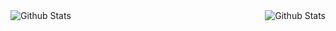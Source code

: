 <img align="left" alt="Github Stats" src="https://github-readme-stats.vercel.app/api?username=amaurymn&theme=react&show_icons=true&hide_title=true&layout=compact" />
<img align="right" alt="Github Stats" src="https://github-readme-stats.vercel.app/api/top-langs/?username=amaurymn&theme=react&show_icons=false&hide_title=false&layout=compact&card_width=280" />
